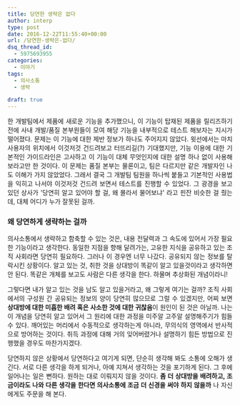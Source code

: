 ```yaml
---
title: 당연한 생략은 없다
author: interp
type: post
date: 2016-12-22T11:55:40+00:00
url: /당연한-생략은-없다/
dsq_thread_id:
  - 5975693955
categories:
  - 이야기
tags:
  - 의사소통
  - 생략

draft: true
---
```

<p style="text-align: justify;">
  한 개발팀에서 제품에 새로운 기능을 추가했으니, 이 기능이 탑재된 제품을 릴리즈하기 전에 사내 개발/품질 본부원들이 모여 해당 기능을 내부적으로 테스트 해보자는 지시가 떨어졌다. 문제는 이 기능에 대한 제반 정보가 하나도 주어지지 않았다. 윗선에서는 마치 사용자의 위치에서 이것저것 건드려보고 터뜨리길(?) 기대했지만, 기능 이용에 대한 기본적인 가이드라인은 고사하고 이 기능이 대체 무엇인지에 대한 설명 하나 없이 사용해 보라고만 한 것이다. 이 문제는 품질 본부는 물론이고, 팀은 다르지만 같은 개발자인 나도 이해가 가지 않았었다. 그래서 결국 그 개발팀 팀원을 하나씩 붙들고 기본적인 사용법을 익히고 나서야 이것저것 건드려 보면서 테스트를 진행할 수 있었다. 그 광경을 보고 있던 상사가 '당연히 알고 있어야 할 걸, 왜 몰라서 물어보냐' 라고 핀잔 비슷한 걸 줬는데, 대체 어디가 누가 잘못된 걸까.
</p>

<h3 style="text-align: justify;">
  왜 당연하게 생략하는 걸까
</h3>

<p style="text-align: justify;">
  의사소통에서 생략하고 함축할 수 있는 것은, 내용 전달력과 그 속도에 있어서 가장 필요한 기능이라고 생각한다. 동일한 지점을 향해 달려가는, 고유한 지식을 공유하고 있는 조직 사회라면 당연히 필요하다. 그러나 이 경우엔 너무 나갔다. 공유되지 않는 정보를 탈락시킨 상황이다. 알고 있는 것, 취한 것을 상대방이 똑같이 알고 있을것이라고 생각하면 안 된다. 똑같은 개체를 보고도 사람은 다른 생각을 한다. 하물며 추상화된 개념이라니!
</p>

<p style="text-align: justify;">
  그렇다면 내가 알고 있는 것을 남도 알고 있을거라고, 왜 그렇게 여기는 걸까? 조직 사회에서의 구성원 간 공유되는 정보의 양이 당연히 많으므로 그럴 수 있겠지만, 어찌 보면 <strong>상대방에 대한 미흡한 배려 혹은 사소한 것에 대한 귀찮음</strong>이 원인이 된 것은 아닐까. 나는 이 개념을 당연히 알고 있어서 그 원리에 대한 과정을 미주알 고주알 설명해주기가 힘들 수 있다. 깨어있는 머리에서 수동적으로 생각하는게 아니라, 무의식의 영역에서 반사적으로 방어하는 것이다. 취득 과정에 대해 거의 잊어버렸거나 설명하기 힘든 방법으로 진행했을 경우도 마찬가지겠다.
</p>

<p style="text-align: justify;">
  당연하지 않은 상황에서 당연하다고 여기게 되면, 단순히 생각해 봐도 소통에 오해가 생긴다. 서로 다른 생각을 하게 되거나, 아예 지쳐서 생각하는 것을 포기하게 된다. 그 후에 일어나는 일은 뻔하다. 원하는 대로 이뤄지지 않을 것이다. <strong>좀 더 상대방을 배려하고, 조금이라도 나와 다른 생각을 한다면 의사소통에 조금 더 신경을 써야 하지 않을까</strong> 나 자신에게도 주문을 해 본다.
</p>
